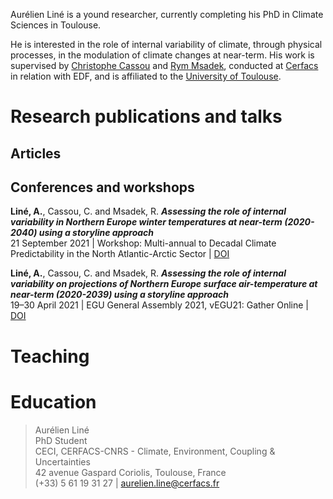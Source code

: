 Aurélien Liné is a yound researcher, currently completing his PhD in Climate Sciences in Toulouse.

He is interested in the role of internal variability of climate, through physical processes, in the modulation of climate changes at near-term.
His work is supervised by [Christophe Cassou](https://cerfacs.fr/~cassou/) and [Rym Msadek](https://cerfacs.fr/~msadek/), conducted at [Cerfacs](https://cerfacs.fr/en/climate-modelling-and-global-change-globc/) in relation with EDF, and is affiliated to the [University of Toulouse](https://en.univ-toulouse.fr/).

# Research publications and talks

## Articles

## Conferences and workshops

**Liné, A.**, Cassou, C. and Msadek, R. ***Assessing the role of internal variability in Northern Europe winter temperatures at near-term (2020-2040) using a storyline approach***  
21 September 2021 | Workshop: Multi-annual to Decadal Climate Predictability in the North Atlantic-Arctic Sector | [DOI](doi:10.5281/ZENODO.5543500)

**Liné, A.**, Cassou, C. and Msadek, R. ***Assessing the role of internal variability on projections of Northern Europe surface air-temperature at near-term (2020-2039) using a storyline approach***  
19–30 April 2021 | EGU General Assembly 2021, vEGU21: Gather Online | [DOI](doi:10.5194/egusphere-egu21-15177)

# Teaching

# Education

> Aurélien Liné  
> PhD Student  
> CECI, CERFACS-CNRS - Climate, Environment, Coupling & Uncertainties  
> 42 avenue Gaspard Coriolis, Toulouse, France  
> (+33) 5 61 19 31 27 | [aurelien.line@cerfacs.fr](mailto:aurelien.line@cerfacs.fr)
